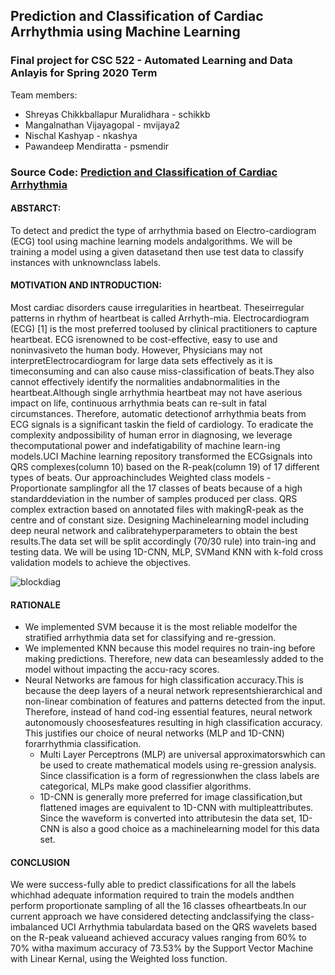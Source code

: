## Prediction and Classification of Cardiac Arrhythmia using Machine Learning
### Final project for CSC 522 - Automated Learning and Data Anlayis for Spring 2020 Term

Team members:  
* Shreyas Chikkballapur Muralidhara - schikkb
* Mangalnathan Vijayagopal - mvijaya2
* Nischal Kashyap - nkashya
* Pawandeep Mendiratta - psmendir


### Source Code: [Prediction and Classification of Cardiac Arrhythmia](https://colab.research.google.com/drive/1yfABjLEh7HithNjcZJxaTbH_XXj9RIOd)

#### ABSTARCT:
To detect and predict the type of arrhythmia based on Electro-cardiogram (ECG) tool using machine learning models andalgorithms. We will be training a model using a given datasetand then use test data to classify instances with unknownclass labels.

#### MOTIVATION AND INTRODUCTION:
Most cardiac disorders cause irregularities in heartbeat. Theseirregular patterns in rhythm of heartbeat is called Arrhyth-mia. Electrocardiogram (ECG) [1] is the most preferred toolused by clinical practitioners to capture heartbeat. ECG isrenowned to be cost-effective, easy to use and noninvasiveto the human body. However, Physicians may not interpretElectrocardiogram for large data sets effectively as it is timeconsuming and can also cause miss-classification of beats.They also cannot effectively identify the normalities andabnormalities in the heartbeat.Although single arrhythmia heartbeat may not have aserious impact on life, continuous arrhythmia beats can re-sult in fatal circumstances. Therefore, automatic detectionof arrhythmia beats from ECG signals is a significant taskin the field of cardiology. To eradicate the complexity andpossibility of human error in diagnosing, we leverage thecomputational power and indefatigability of machine learn-ing models.UCI Machine learning repository transformed the ECGsignals  into  QRS  complexes(column  10)  based  on  the  R-peak(column 19) of 17 different types of beats. Our approachincludes Weighted class models - Proportionate samplingfor all the 17 classes of beats because of a high standarddeviation in the number of samples produced per class. QRS complex extraction based on annotated files with makingR-peak as the centre and of constant size. Designing Machinelearning model including deep neural network and calibratehyperparameters to obtain the best results.The data set will be split accordingly (70/30 rule) into train-ing and testing data. We will be using 1D-CNN, MLP, SVMand KNN with k-fold cross validation models to achieve the objectives.

![blockdiag](https://media.github.ncsu.edu/user/14762/files/ea310780-860d-11ea-975a-a787bd71b9b1)

#### RATIONALE
* We implemented SVM because it is the most reliable modelfor the stratified arrhythmia data set for classifying and re-gression.
* We implemented KNN because this model requires no train-ing before making predictions. Therefore, new data can beseamlessly added to the model without impacting the accu-racy scores.
* Neural Networks are famous for high classification accuracy.This is because the deep layers of a neural network representshierarchical and non-linear combination of features and patterns detected from the input. Therefore, instead of hand cod-ing essential features, neural network autonomously choosesfeatures resulting in high classification accuracy. This justifies our choice of neural networks (MLP and 1D-CNN) forarrhythmia classification.
    * Multi Layer Perceptrons (MLP) are universal approximatorswhich can be used to create mathematical models using re-gression analysis. Since classification is a form of regressionwhen the class labels are categorical, MLPs make good classifier algorithms.
    * 1D-CNN is generally more preferred for image classification,but flattened images are equivalent to 1D-CNN with multipleattributes. Since the waveform is converted into attributesin the data set, 1D-CNN is also a good choice as a machinelearning model for this data set.


#### CONCLUSION
We were success-fully able to predict classifications for all the labels whichhad adequate information required to train the models andthen perform proportionate sampling of all the 16 classes ofheartbeats.In our current approach we have considered detecting andclassifying the class-imbalanced UCI Arrhythmia tabulardata based on the QRS wavelets based on the R-peak valueand achieved accuracy values ranging from 60% to 70% witha maximum accuracy of 73.53% by the Support Vector Machine with Linear Kernal, using the Weighted loss function.
